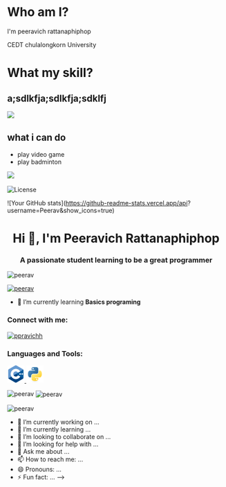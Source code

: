 # Who am I?
I'm peeravich rattanaphiphop

CEDT chulalongkorn University

# What my skill?

a;sdlkfja;sdlkfja;sdklfj
----------

![](https://th.bing.com/th/id/OIP.j1bVYJyDtklU_q-pceGDuQHaHa?rs=1&pid=ImgDetMain)

## what i can do
- play video game
- play badminton



![](https://th.bing.com/th/id/R.93dd395115b22f9295e73eb6fb5f689f?rik=ZLS3XvRlb0ceNw&pid=ImgRaw&r=0)


![License](https://img.shields.io/github/license/Peerav/Peerav)

![Your GitHub stats](https://github-readme-stats.vercel.app/api?
username=Peerav&show_icons=true)

<h1 align="center">Hi 👋, I'm Peeravich Rattanaphiphop</h1>
<h3 align="center">A passionate student learning to be a great programmer</h3>

<p align="left"> <img src="https://komarev.com/ghpvc/?username=peerav&label=Profile%20views&color=0e75b6&style=flat" alt="peerav" /> </p>

<p align="left"> <a href="https://github.com/ryo-ma/github-profile-trophy"><img src="https://github-profile-trophy.vercel.app/?username=peerav" alt="peerav" /></a> </p>

- 🌱 I’m currently learning **Basics programing**

<h3 align="left">Connect with me:</h3>
<p align="left">
<a href="https://instagram.com/ppravichh" target="blank"><img align="center" src="https://raw.githubusercontent.com/rahuldkjain/github-profile-readme-generator/master/src/images/icons/Social/instagram.svg" alt="ppravichh" height="30" width="40" /></a>
</p>

<h3 align="left">Languages and Tools:</h3>
<p align="left"> <a href="https://www.w3schools.com/cpp/" target="_blank" rel="noreferrer"> <img src="https://raw.githubusercontent.com/devicons/devicon/master/icons/cplusplus/cplusplus-original.svg" alt="cplusplus" width="40" height="40"/> </a> <a href="https://www.python.org" target="_blank" rel="noreferrer"> <img src="https://raw.githubusercontent.com/devicons/devicon/master/icons/python/python-original.svg" alt="python" width="40" height="40"/> </a> </p>

<p><img align="left" src="https://github-readme-stats.vercel.app/api/top-langs?username=peerav&show_icons=true&locale=en&layout=compact" alt="peerav" /></p>

<p>&nbsp;<img align="center" src="https://github-readme-stats.vercel.app/api?username=peerav&show_icons=true&locale=en" alt="peerav" /></p>

<p><img align="center" src="https://github-readme-streak-stats.herokuapp.com/?user=peerav&" alt="peerav" /></p>

- 🔭 I’m currently working on ...
- 🌱 I’m currently learning ...
- 👯 I’m looking to collaborate on ...
- 🤔 I’m looking for help with ...
- 💬 Ask me about ...
- 📫 How to reach me: ...
- 😄 Pronouns: ...
- ⚡ Fun fact: ...
-->
